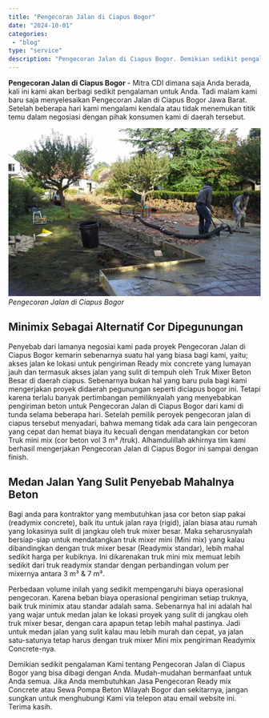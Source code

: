 ```yaml
---
title: "Pengecoran Jalan di Ciapus Bogor"
date: "2024-10-01"
categories:
 - "blog"
type: "service"
description: "Pengecoran Jalan di Ciapus Bogor. Demikian sedikit pengalaman Kami tentang Pengecoran Jalan di Ciapus Bogor yang bisa dibagi dengan Anda. Mudah-mudahan berma..."
---
```


**Pengecoran Jalan di Ciapus Bogor** - Mitra CDI dimana saja Anda berada, kali ini kami akan berbagi sedikit pengalaman untuk Anda. Tadi malam kami baru saja menyelesaikan Pengecoran Jalan di Ciapus Bogor Jawa Barat. Setelah beberapa hari kami mengalami kendala atau tidak menemukan titik temu dalam negosiasi dengan pihak konsumen kami di daerah tersebut.

![pengecoran jalan Beton diciapus bogor](/images/blog/pengecoran-jalan-Beton-diciapus-bogor.jpg)
*Pengecoran Jalan di Ciapus Bogor*

 ## Minimix Sebagai Alternatif Cor Dipegunungan

Penyebab dari lamanya negosiai kami pada proyek Pengecoran Jalan di Ciapus Bogor kemarin sebenarnya suatu hal yang biasa bagi kami, yaitu; akses jalan ke lokasi untuk pengiriman Ready mix concrete yang lumayan jauh dan termasuk akses jalan yang sulit di tempuh oleh Truk Mixer Beton Besar di daerah ciapus. Sebenarnya bukan hal yang baru pula bagi kami mengerjakan proyek didaerah pegunungan seperti diciapus bogor ini. Tetapi karena terlalu banyak pertimbangan pemiliknyalah yang menyebabkan pengiriman beton untuk Pengecoran Jalan di Ciapus Bogor dari kami di tunda selama beberapa hari. Setelah pemilik peroyek pengecoran jalan di ciapus tersebut menyadari, bahwa memang tidak ada cara lain pengecoran yang cepat dan hemat biaya itu kecuali dengan mendatangkan cor beton Truk mini mix (cor beton vol 3 m³ /truk). Alhamdulillah akhirnya tim kami berhasil mengerjakan Pengecoran Jalan di Ciapus Bogor ini sampai dengan finish.

 ## Medan Jalan Yang Sulit Penyebab Mahalnya Beton

Bagi anda para kontraktor yang membutuhkan jasa cor beton siap pakai (readymix concrete), baik itu untuk jalan raya (rigid), jalan biasa atau rumah yang lokasinya sulit di jangkau oleh truk mixer besar. Maka seharusnyalah bersiap-siap untuk mendatangkan truk mixer mini (Mini mix) yang kalau dibandingkan dengan truk mixer besar (Readymix standar), lebih mahal sedikit harga per kubiknya. Ini dikarenakan truk mini mix memuat lebih sedikit dari truk readymix standar dengan perbandingan volum per mixernya antara 3 m³ & 7 m³.

Perbedaan volume inilah yang sedikit mempengaruhi biaya operasional pengecoran. Karena beban biaya operasional pengiriman setiap truknya, baik truk minimix atau standar adalah sama. Sebenarnya hal ini adalah hal yang wajar untuk medan jalan ke lokasi proyek yang sulit di jangkau oleh truk mixer besar, dengan cara apapun tetap lebih mahal pastinya. Jadi untuk medan jalan yang sulit kalau mau lebih murah dan cepat, ya jalan satu-satunya tetap harus dengan truk mixer Mini mix pengiriman Readymix Concrete-nya.

Demikian sedikit pengalaman Kami tentang Pengecoran Jalan di Ciapus Bogor yang bisa dibagi dengan Anda. Mudah-mudahan bermanfaat untuk Anda semua. Jika Anda membutuhkan Jasa Pengecoran Ready mix Concrete atau Sewa Pompa Beton Wilayah Bogor dan sekitarnya, jangan sungkan untuk menghubungi Kami via telepon atau email website ini. Terima kasih.

